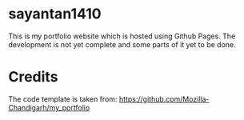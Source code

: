 # sayantan1410
This is my portfolio website which is hosted using Github Pages. The development is not yet complete and some parts of it yet to be done. 
# Credits
The code template is taken from: https://github.com/Mozilla-Chandigarh/my_portfolio
